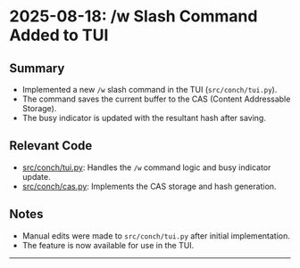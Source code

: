# 2025-08-18: /w Slash Command Added to TUI

## Summary
- Implemented a new `/w` slash command in the TUI (`src/conch/tui.py`).
- The command saves the current buffer to the CAS (Content Addressable Storage).
- The busy indicator is updated with the resultant hash after saving.

## Relevant Code
- [src/conch/tui.py](../src/conch/tui.py): Handles the `/w` command logic and busy indicator update.
- [src/conch/cas.py](../src/conch/cas.py): Implements the CAS storage and hash generation.

## Notes
- Manual edits were made to `src/conch/tui.py` after initial implementation.
- The feature is now available for use in the TUI.

---
